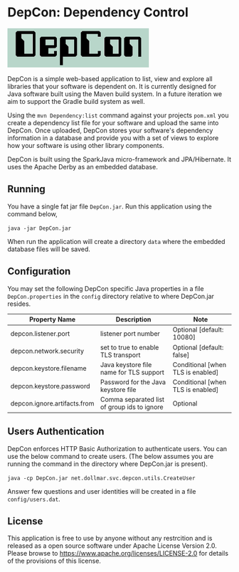 DepCon: Dependency Control
==========================

![DepCon](src/main/resources/static/DepCon/images/DepCon-Logo.png)

DepCon is a simple web-based application to list, view and explore all libraries that your software is dependent on. 
It is currently designed for Java software built using the Maven build system. In a future iteration we aim to support
the Gradle build system as well.

Using the `mvn Dependency:list` command against your projects `pom.xml` you create a dependency list file 
for your software and upload the same into DepCon. Once uploaded, DepCon stores your software's dependency information 
in a database and provide you with a set of views to explore how your software is using other library components.

DepCon is built using the SparkJava micro-framework and JPA/Hibernate. It uses the Apache Derby as an embedded database.

Running
-------
You have a single fat jar file `DepCon.jar`. Run this application using the command below,

`java -jar DepCon.jar`

When run the application will create a directory `data` where the embedded database files will be saved.
 
Configuration
-------------
You may set the following DepCon specific Java properties in a file `DepCon.properties` in the `config` directory relative
to where DepCon.jar resides.

| Property Name                | Description                                 | Note                              |
|------------------------------|-------------------------------------------- |-----------------------------------|
| depcon.listener.port         | listener port number                        | Optional [default: 10080]         |
| depcon.network.security      | set to true to enable TLS transport         | Optional [default: false]         |
| depcon.keystore.filename     | Java keystore file name for TLS support     | Conditional [when TLS is enabled] |
| depcon.keystore.password     | Password for the Java keystore file         | Conditional [when TLS is enabled] |
| depcon.ignore.artifacts.from | Comma separated list of group ids to ignore | Optional                          | 

Users Authentication
--------------------
DepCon enforces HTTP Basic Authorization to authenticate users. You can use the below command to create users.
(The below assumes you are running the command in the directory where DepCon.jar is present).

`java -cp DepCon.jar net.dollmar.svc.depcon.utils.CreateUser`

Answer few questions and user identities will be created in a file `config/users.dat`.

License
-------
This application is free to use by anyone without any restrcition and is released as a open source software under 
Apache License Version 2.0. Please browse to https://www.apache.org/licenses/LICENSE-2.0 for details of the provisions 
of this license.



